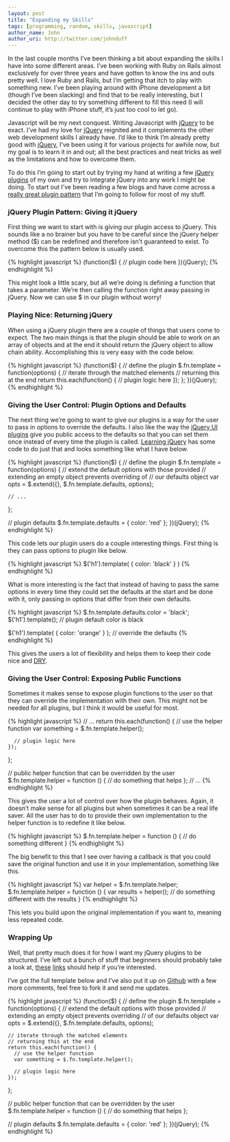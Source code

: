 ```yaml
---
layout: post
title: "Expanding my Skills"
tags: [programming, random, skills, javascript]
author_name: John
author_uri: http://twitter.com/johnduff
---
```


In the last couple months I’ve been thinking a bit about expanding the
skills I have into some different areas. I’ve been working with Ruby on
Rails almost exclusively for over three years and have gotten to know
the ins and outs pretty well. I love Ruby and Rails, but I’m getting
that itch to play with something new. I’ve been playing around with
iPhone development a bit (though I’ve been slacking) and find that to be
really interesting, but I decided the other day to try something
different to fill this need (I will continue to play with iPhone stuff,
it’s just too cool to let go).

Javascript will be my next conquest. Writing Javascript with
[jQuery](http://jquery.com/) to be exact. I’ve had my love for
[jQuery](http://jquery.com/) reignited and it complements the other web
development skills I already have. I’d like to think I’m already pretty
good with [jQuery](http://jquery.com/), I’ve been using it for various
projects for awhile now, but my goal is to learn it in and out; all the
best practices and neat tricks as well as the limitations and how to
overcome them.

To do this I’m going to start out by trying my hand at writing a few
[jQuery plugins](http://docs.jquery.com/Plugins/Authoring) of my own and
try to integrate jQuery into any work I might be doing. To start out
I’ve been reading a few blogs and have come across a [really great
plugin
pattern](http://www.learningjquery.com/2007/10/a-plugin-development-pattern)
that I’m going to follow for most of my stuff.

### jQuery Plugin Pattern: Giving it jQuery

First thing we want to start with is giving our plugin access to jQuery.
This sounds like a no brainer but you have to be careful since the
jQuery helper method ($) can be redefined and therefore isn’t guaranteed
to exist. To overcome this the pattern below is usually used.

{% highlight javascript %}
(function($) {
  // plugin code here
})(jQuery);
{% endhighlight %}

This might look a little scary, but all we’re doing is defining a
function that takes a parameter. We’re then calling the function right
away passing in jQuery. Now we can use $ in our plugin without worry!

### Playing Nice: Returning jQuery

When using a jQuery plugin there are a couple of things that users come
to expect. The two main things is that the plugin should be able to work
on an array of objects and at the end it should return the jQuery object
to allow chain ability. Accomplishing this is very easy with the code
below.

{% highlight javascript %}
(function($) {
    // define the plugin
    $.fn.template = function(options) {
        // iterate through the matched elements
        // returning this at the end
        return this.each(function() {
          // plugin logic here
        });
    };
})(jQuery);
{% endhighlight %}

### Giving the User Control: Plugin Options and Defaults

The next thing we’re going to want to give our plugins is a way for the
user to pass in options to override the defaults. I also like the way
the [jQuery UI plugins](http://jqueryui.com/) give you public access to
the defaults so that you can set them once instead of every time the
plugin is called. [Learning
jQuery](http://www.learningjquery.com/2007/10/a-plugin-development-pattern)
has some code to do just that and looks something like what I have
below.

{% highlight javascript %}
(function($) {
  // define the plugin
  $.fn.template = function(options) {
    // extend the default options with those provided
    // extending an empty object prevents overriding of 
    // our defaults object
    var opts = $.extend({}, $.fn.template.defaults, options);
    
    // ...
  };
  
  // plugin defaults
  $.fn.template.defaults = {
    color: 'red'
  };
})(jQuery);
{% endhighlight %}

This code lets our plugin users do a couple interesting things. First
thing is they can pass options to plugin like below.

{% highlight javascript %}
  $('h1').template( { color: 'black' } )
{% endhighlight %}

What is more interesting is the fact that instead of having to pass the
same options in every time they could set the defaults at the start and
be done with it, only passing in options that differ from their own
defaults.

{% highlight javascript %}
  $.fn.template.defaults.color = 'black';
  $('h1').template(); // plugin default color is black
  
  $('h1').template( { color: 'orange' } ); // override the defaults
{% endhighlight %}

This gives the users a lot of flexibility and helps them to keep their
code nice and
[DRY](http://en.wikipedia.org/wiki/Don%27t_repeat_yourself).

### Giving the User Control: Exposing Public Functions

Sometimes it makes sense to expose plugin functions to the user so that
they can override the implementation with their own. This might not be
needed for all plugins, but I think it would be useful for most.

{% highlight javascript %}
  // ...
    return this.each(function() {
      // use the helper function
      var something = $.fn.template.helper();
      
      // plugin logic here
    });
  };
  
  // public helper function that can be overridden by the user
  $.fn.template.helper = function () {
    // do something that helps
  };
  // ...
{% endhighlight %}

This gives the user a lot of control over how the plugin behaves. Again,
it doesn’t make sense for all plugins but when sometimes it can be a
real life saver. All the user has to do to provide their own
implementation to the helper function is to redefine it like below.

{% highlight javascript %}
  $.fn.template.helper = function () {
    // do something different
  }
{% endhighlight %}

The big benefit to this that I see over having a callback is that you
could save the original function and use it in your implementation,
something like this.

{% highlight javascript %}
  var helper = $.fn.template.helper;
  $.fn.template.helper = function () {
    var results = helper();
    // do something different with the results
  }
{% endhighlight %}

This lets you build upon the original implementation if you want to,
meaning less repeated code.

### Wrapping Up

Well, that pretty much does it for how I want my jQuery plugins to be
structured. I’ve left out a bunch of stuff that beginners should
probably take a look at,
[these](http://www.learningjquery.com/2007/10/a-plugin-development-pattern)
[links](http://docs.jquery.com/Plugins/Authoring) should help if you’re
interested.

I’ve got the full template below and I’ve also put it up on
[Github](http://github.com/jduff/jquery-plugin-template) with a few more
comments, feel free to fork it and send me updates.

{% highlight javascript %}
(function($) {
  // define the plugin
  $.fn.template = function(options) {
    // extend the default options with those provided
    // extending an empty object prevents overriding 
    // of our defaults object
    var opts = $.extend({}, $.fn.template.defaults, options);
    
    // iterate through the matched elements
    // returning this at the end
    return this.each(function() {
      // use the helper function
      var something = $.fn.template.helper();
      
      // plugin logic here
    });
  };
  
  // public helper function that can be overridden by the user
  $.fn.template.helper = function () {
    // do something that helps
  };
  
  // plugin defaults
  $.fn.template.defaults = {
    color: 'red'
  };
})(jQuery);
{% endhighlight %}
